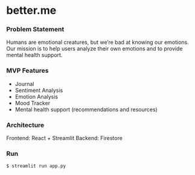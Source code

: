# better.me

### Problem Statement
Humans are emotional creatures, but we’re bad at knowing our emotions. Our mission is to help users analyze their own emotions and to provide mental health support. 

### MVP Features
- Journal
- Sentiment Analysis
- Emotion Analysis
- Mood Tracker
- Mental health support (recommendations and resources)

### Architecture
Frontend: React + Streamlit
Backend: Firestore


### Run
`$ streamlit run app.py`